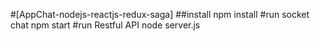 #[AppChat-nodejs-reactjs-redux-saga]
##install
npm install
#run socket chat
npm start
#run Restful API
node server.js
